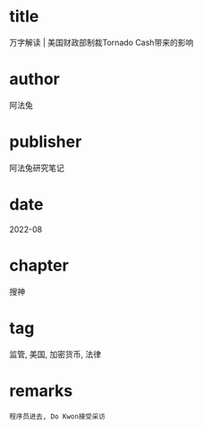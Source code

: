 # title
万字解读 | 美国财政部制裁Tornado Cash带来的影响

# author
阿法兔

# publisher
阿法兔研究笔记

# date
2022-08

# chapter
搜神

# tag
监管, 美国, 加密货币, 法律

# remarks
`程序员进去, Do Kwon接受采访`
